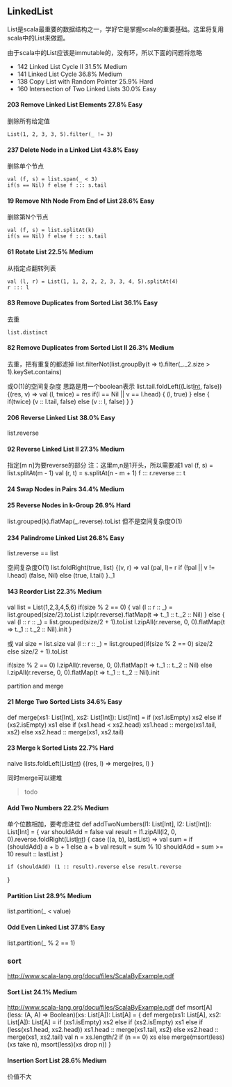 ## LinkedList

List是scala最重要的数据结构之一，学好它是掌握scala的重要基础。这里将复用scala中的List来做题。

由于scala中的List应该是immutable的，没有环，所以下面的问题将忽略

* 142	Linked List Cycle II	31.5%	Medium
* 141	Linked List Cycle	36.8%	Medium
* 138	Copy List with Random Pointer	25.9%	Hard
* 160	Intersection of Two Linked Lists	30.0%	Easy


#### 203	Remove Linked List Elements	27.8%	Easy
删除所有给定值

	List(1, 2, 3, 3, 5).filter(_ != 3)

#### 237	Delete Node in a Linked List	43.8%	Easy
删除单个节点

	val (f, s) = list.span(_ < 3)
	if(s == Nil) f else f ::: s.tail

#### 19	Remove Nth Node From End of List	28.6%	Easy
删除第N个节点

	val (f, s) = list.splitAt(k)
	if(s == Nil) f else f ::: s.tail

#### 61	Rotate List	22.5%	Medium
从指定点翻转列表

	val (l, r) = List(1, 1, 2, 2, 2, 3, 3, 4, 5).splitAt(4)
	r ::: l


#### 83	Remove Duplicates from Sorted List	36.1%	Easy
去重

	list.distinct

#### 82	Remove Duplicates from Sorted List II	26.3%	Medium
去重，把有重复的都滤掉
list.filterNot(list.groupBy(t => t).filter(_._2.size > 1).keySet.contains)

或O(1)的空间复杂度
思路是用一个boolean表示
list.tail.foldLeft((List[Int](list.head), false)) {(res, v) =>
  val (l, twice) = res
  if(l == Nil || v == l.head) {
    (l, true)
  } else {
    if(twice) (v :: l.tail, false) else (v :: l, false)
  }
}

#### 206	Reverse Linked List	38.0%	Easy
list.reverse

#### 92	Reverse Linked List II	27.3%	Medium
指定[m n]为要reverse的部分 注：这里m,n是1开头，所以需要减1
val (f, s) = list.splitAt(m - 1)
val (r, t) = s.splitAt(n - m + 1)
f ::: r.reverse ::: t

#### 24	Swap Nodes in Pairs	34.4%	Medium
#### 25	Reverse Nodes in k-Group	26.9%	Hard
list.grouped(k).flatMap(_.reverse).toList
但不是空间复杂度O(1)

#### 234	Palindrome Linked List	26.8%	Easy
list.reverse == list

空间复杂度O(1)
list.foldRight(true, list) {(v, r) =>
  val (pal, l)= r
  if (!pal || v != l.head) (false, Nil)
  else (true, l.tail)
}._1


#### 143	Reorder List	22.3%	Medium
val list = List(1,2,3,4,5,6)
if(size % 2 == 0) {
  val (l :: r :: _) = list.grouped(size/2).toList
  l.zip(r.reverse).flatMap(t => t._1 :: t._2 :: Nil)
} else {
  val (l :: r :: _) = list.grouped(size/2 + 1).toList
  l.zipAll(r.reverse, 0, 0).flatMap(t => t._1 :: t._2 :: Nil).init
}

或
val size = list.size
val (l :: r :: _) = list.grouped(if(size % 2 == 0) size/2 else size/2 + 1).toList

if(size % 2 == 0)
  l.zipAll(r.reverse, 0, 0).flatMap(t => t._1 :: t._2 :: Nil)
else
  l.zipAll(r.reverse, 0, 0).flatMap(t => t._1 :: t._2 :: Nil).init





partition and merge
#### 21	Merge Two Sorted Lists	34.6%	Easy
  def merge(xs1: List[Int], xs2: List[Int]): List[Int] =
    if (xs1.isEmpty) xs2
    else if (xs2.isEmpty) xs1
    else if (xs1.head < xs2.head) xs1.head :: merge(xs1.tail, xs2)
    else xs2.head :: merge(xs1, xs2.tail)

#### 23	Merge k Sorted Lists	22.7%	Hard

naive
lists.foldLeft(List[Int]()) {(res, l) => merge(res, l) }

同时merge可以建堆
> todo

#### Add Two Numbers	22.2%	Medium
单个位数相加，要考虑进位
  def addTwoNumbers(l1: List[Int], l2: List[Int]): List[Int] = {
    var shouldAdd = false
    val result = l1.zipAll(l2, 0, 0).reverse.foldRight(List[Int]()) { case ((a, b), lastList) =>
      val sum = if (shouldAdd) a + b + 1 else a + b
      val result = sum % 10
      shouldAdd = sum >= 10
      result :: lastList
    }

    if (shouldAdd) (1 :: result).reverse else result.reverse
  }

#### Partition List	28.9%	Medium
list.partition(_ < value)

#### Odd Even Linked List	37.8%	Easy
list.partition(_ % 2 == 1)


### sort
http://www.scala-lang.org/docu/files/ScalaByExample.pdf

#### Sort List	24.1%	Medium
http://www.scala-lang.org/docu/files/ScalaByExample.pdf
def msort[A](less: (A, A) => Boolean)(xs: List[A]): List[A] = {
  def merge(xs1: List[A], xs2: List[A]): List[A] =
    if (xs1.isEmpty) xs2
    else if (xs2.isEmpty) xs1
    else if (less(xs1.head, xs2.head)) xs1.head :: merge(xs1.tail, xs2)
    else xs2.head :: merge(xs1, xs2.tail)
  val n = xs.length/2
  if (n == 0) xs
  else merge(msort(less)(xs take n), msort(less)(xs drop n))
}

#### Insertion Sort List	28.6%	Medium
价值不大

